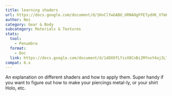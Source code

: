 ```yaml
---
title: learning shaders
url: https://docs.google.com/document/d/1HvClfwGABU_URNAOgFFE7ydXK_V7mKbo6Sxq-ZlKfZg/edit
author: Nei
category: Gear & Body
subcategory: Materials & Textures
stats:
  tool:
    - Penumbra
  format:
    - Doc
  link: https://docs.google.com/document/d/1dOXOfLfisX8CnBi2MfoxY4aj3L7vLbz1gXIrfSjlDUo/edit
compat: 6.x
---
```

An explanation on different shaders and how to apply them. Super handy if you want to figure out how to make your piercings metal-ly, or your shirt Holo, etc.